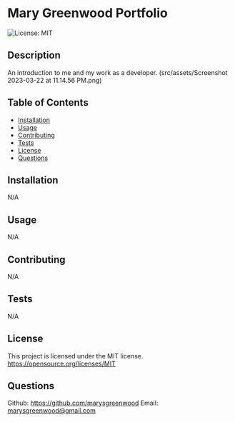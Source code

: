 # Mary Greenwood Portfolio

![License: MIT](https://img.shields.io/badge/License-MIT-yellow.svg)

## Description

An introduction to me and my work as a developer.
(src/assets/Screenshot 2023-03-22 at 11.14.56 PM.png)

## Table of Contents

- [Installation](#installation)
- [Usage](#usage)
- [Contributing](#contributing)
- [Tests](#tests)
- [License](#license)
- [Questions](#questions)

## Installation

N/A

## Usage

N/A

## Contributing

N/A

## Tests

N/A

## License

This project is licensed under the MIT license.
https://opensource.org/licenses/MIT

## Questions

Github: https://github.com/marysgreenwood
Email: marysgreenwood@gmail.com
